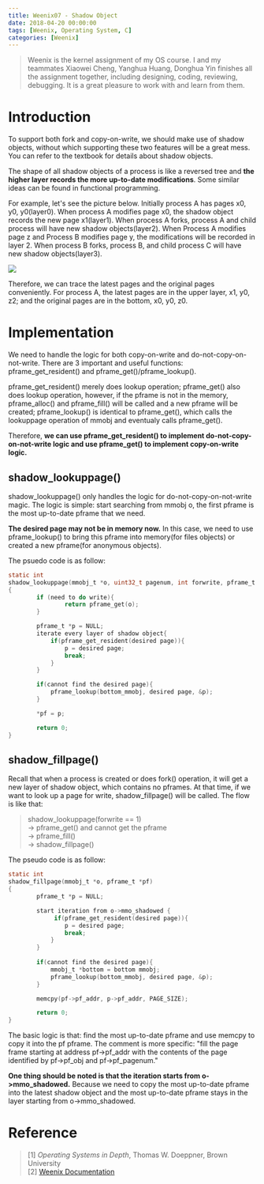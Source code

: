 ```yaml
---
title: Weenix07 - Shadow Object
date: 2018-04-20 00:00:00
tags: [Weenix, Operating System, C]
categories: [Weenix]
---
```



> Weenix is the kernel assignment of my OS course. I and my teammates Xiaowei Cheng, Yanghua Huang, Donghua Yin finishes all the assignment together, including designing, coding, reviewing, debugging. It is a great pleasure to work with and learn from them.

# Introduction
To support both fork and copy-on-write, we should make use of shadow objects, without which supporting these two features will be a great mess. You can refer to the textbook for details about shadow objects.

The shape of all shadow objects of a process is like a reversed tree and **the higher layer records the more up-to-date modifications**. Some similar ideas can be found in functional programming. 

For example, let's see the picture below. Initially process A has pages x0, y0, y0(layer0). When process A modifies page x0, the shadow object records the new page x1(layer1). When process A forks, process A and child process will have new shadow objects(layer2). When Process A modifies page z and Process B modifies page y, the modifications will be recorded in layer 2. When process B forks, process B, and child process C will have new shadow objects(layer3).

<img src="https://bitbucket.org/LarryTaoWang/pictureofblog/raw/master/Weenix/Weenix08%20-%20Shadow%20Object/Shadow-Object.png">

Therefore, we can trace the latest pages and the original pages conveniently. For process A, the latest pages are in the upper layer, x1, y0, z2; and the original pages are in the bottom, x0, y0, z0.

# Implementation 
We need to handle the logic for both copy-on-write and do-not-copy-on-not-write. There are 3 important and useful functions: pframe_get_resident() and pframe_get()/pframe_lookup(). 

pframe_get_resident() merely does lookup operation; pframe_get() also does lookup operation, however, if the pframe is not in the memory, pframe_alloc() and pframe_fill() will be called and a new pframe will be created; pframe_lookup() is identical to pframe_get(), which calls the lookuppage operation of mmobj and eventualy calls pframe_get(). 

Therefore, **we can use pframe_get_resident() to implement do-not-copy-on-not-write logic and use pframe_get() to implement copy-on-write logic.**

## shadow_lookuppage()
shadow_lookuppage() only handles the logic for do-not-copy-on-not-write magic. The logic is simple: start searching from mmobj o, the first pframe is the most up-to-date pframe that we need. 

**The desired page may not be in memory now.** In this case, we need to use pframe_lookup() to bring this pframe into memory(for files objects) or created a new pframe(for anonymous objects).

 The psuedo code is as follow:

```C
static int
shadow_lookuppage(mmobj_t *o, uint32_t pagenum, int forwrite, pframe_t **pf)
{
        if (need to do write){
                return pframe_get(o);
        }

        pframe_t *p = NULL; 
        iterate every layer of shadow object{
            if(pframe_get_resident(desired page)){
                p = desired page;
                break;
            }
        }

        if(cannot find the desired page){
            pframe_lookup(bottom_mmobj, desired page, &p);
        }

        *pf = p;

        return 0;
}
```



## shadow_fillpage()
Recall that when a process is created or does fork() operation, it will get a new layer of shadow object, which contains no pframes. At that time, if we want to look up a page for write, shadow_fillpage() will be called. 
The flow is like that:
>  shadow_lookuppage(forwrite == 1)   
-> pframe_get() and cannot get the pframe   
-> pframe_fill()  
-> shadow_fillpage()

The pseudo code is as follow:

```C
static int
shadow_fillpage(mmobj_t *o, pframe_t *pf)
{
        pframe_t *p = NULL;

        start iteration from o->mmo_shadowed {
             if(pframe_get_resident(desired page)){
                p = desired page;
                break;
            }
        }
        
        if(cannot find the desired page){
            mmobj_t *bottom = bottom mmobj;
            pframe_lookup(bottom_mmobj, desired page, &p);
        }

        memcpy(pf->pf_addr, p->pf_addr, PAGE_SIZE);

        return 0;
}
```

The basic logic is that: find the most up-to-date pframe and use memcpy to copy it into the pf pframe. The comment is more specific: "fill the page frame starting at address pf->pf_addr with the contents of the page identified by pf->pf_obj and pf->pf_pagenum."

**One thing should be noted is that the iteration starts from o->mmo_shadowed.** Because we need to copy the most up-to-date pframe into the latest shadow object and the most up-to-date pframe stays in the layer starting from o->mmo_shadowed.





# Reference
> [1] _Operating Systems in Depth_, Thomas W. Doeppner, Brown University  
> [2] [Weenix Documentation
](https://cs.brown.edu/courses/cs167/content/weenix-doc.pdf)